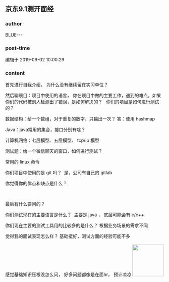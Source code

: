 ## 京东9.1测开面经
### author 
BLUE---
### post-time 

编辑于  2019-09-02 10:00:29
### content 
<div class="post-topic-des nc-post-content">
 <p>
  首先进行自我介绍，
  <span>
  </span>
  为什么没有继续留在实习单位？
 </p>
 <p>
  然后聊项目：项目中使用的语言， 你在项目中做的主要工作，遇到的难点，如果你们的代码被别人检测出了错误，是如何解决的？   你们的项目是如何进行测试的？
 </p>
 <p>
  数据结构：给一个数组，对于重复的数字，只输出一次？
  <span>
  </span>
  答：使用
  <span>
   hashmap
  </span>
 </p>
 <p>
  <span>
  </span>
  Java：java常用的集合，接口分别有啥？
 </p>
 <p>
  计算机网络：七层模型、五层模型、
  <span>
   tcp/ip
  </span>
  模型
  <span>
  </span>
 </p>
 <p>
  测试题：给一个微信聊天的窗口，如何进行测试？
  <span>
  </span>
 </p>
 <p>
  常用的
  <span>
   linux
  </span>
  命令
 </p>
 <p>
  你们项目中使用的是
  <span>
   git
  </span>
  吗？  是，公司有自己的
  <span>
   gitlab
  </span>
 </p>
 <p>
  你觉得你的优点和缺点是什么？
  <span>
  </span>
 </p>
 <p>
  <br/>
 </p>
 <p>
  最后有什么要问的？
  <span>
  </span>
 </p>
 <p>
  你们测试现在的主要语言是什么？  主要是
  <span>
   java
  </span>
  ， 底层可能会有
  <span>
   c/c++
  </span>
 </p>
 <p>
  你们现在主要的测试工具用的比较多的是什么？
  <span>
  </span>
  根据业务场景的需求不同
  <span>
  </span>
 </p>
 <div>
  觉得我的面试表现怎么样？
  <span>
  </span>
  基础挺好，测试方面的经验可能不多
 </div>
 <div>
  <br/>
 </div>
 <div>
  感觉基础知识压根没怎么问， 好多问题都像是在面hr， 预计凉凉
  <img data-card-emoji="[安排明白]" height="100px" src="https://uploadfiles.nowcoder.com/images/20191018/468200_1571394935765_09DD8C2662B96CE14928333F055C5580" width="100px"/>
 </div>
</div>
